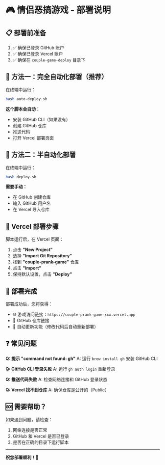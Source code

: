 # 🎮 情侣恶搞游戏 - 部署说明

## 📋 部署前准备

1. ✅ 确保已登录 GitHub 账户
2. ✅ 确保已登录 Vercel 账户
3. ✅ 确保在 `couple-game-deploy` 目录下

## 🚀 方法一：完全自动化部署（推荐）

在终端中运行：
```bash
bash auto-deploy.sh
```

**这个脚本会自动：**
- 安装 GitHub CLI（如果没有）
- 创建 GitHub 仓库
- 推送代码
- 打开 Vercel 部署页面

## 🔧 方法二：半自动化部署

在终端中运行：
```bash
bash deploy.sh
```

**需要手动：**
- 在 GitHub 创建仓库
- 输入 GitHub 用户名
- 在 Vercel 导入仓库

## 📱 Vercel 部署步骤

脚本运行后，在 Vercel 页面：

1. 点击 **"New Project"**
2. 选择 **"Import Git Repository"**
3. 找到 **"couple-prank-game"** 仓库
4. 点击 **"Import"**
5. 保持默认设置，点击 **"Deploy"**

## 🎉 部署完成

部署成功后，您将获得：
- 🌐 游戏访问链接：`https://couple-prank-game-xxx.vercel.app`
- 📁 GitHub 仓库链接
- 🔄 自动更新功能（修改代码后自动重新部署）

## ❓ 常见问题

**Q: 提示 "command not found: gh"**
A: 运行 `brew install gh` 安装 GitHub CLI

**Q: GitHub CLI 登录失败**
A: 运行 `gh auth login` 重新登录

**Q: 推送代码失败**
A: 检查网络连接和 GitHub 登录状态

**Q: Vercel 找不到仓库**
A: 确保仓库是公开的（Public）

## 🆘 需要帮助？

如果遇到问题，请检查：
1. 网络连接是否正常
2. GitHub 和 Vercel 是否已登录
3. 是否在正确的目录下运行脚本

---

**祝您部署顺利！🎊**